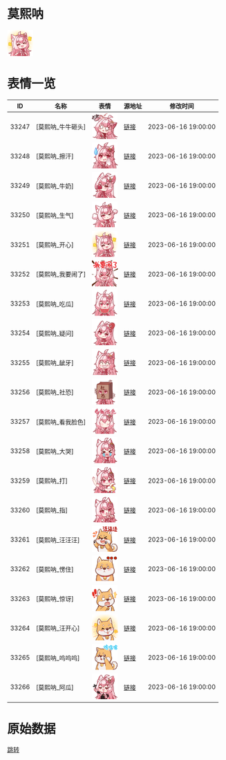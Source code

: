 # 莫熙呐

<img src="./cover.png" height="60" alt="cover" />

# 表情一览

|ID|名称|表情|源地址|修改时间|
|----|----|----|----|----|
|33247|[莫熙呐_牛牛砸头]|<img src="./pic/033247_%5B莫熙呐_牛牛砸头%5D.png" height="60" alt="牛牛砸头"/>|[链接](https://i0.hdslb.com/bfs/garb/e4e26591ad4412d7ba8c7e3716ecfb67c10f1638.png)|2023-06-16 19:00:00|
|33248|[莫熙呐_擦汗]|<img src="./pic/033248_%5B莫熙呐_擦汗%5D.png" height="60" alt="擦汗"/>|[链接](https://i0.hdslb.com/bfs/garb/c08422a2d1885c8b24bb24bab33e3aa22751e7da.png)|2023-06-16 19:00:00|
|33249|[莫熙呐_牛奶]|<img src="./pic/033249_%5B莫熙呐_牛奶%5D.png" height="60" alt="牛奶"/>|[链接](https://i0.hdslb.com/bfs/garb/fd089c3df2f2729aa74d9b9e771140ef7618a5de.png)|2023-06-16 19:00:00|
|33250|[莫熙呐_生气]|<img src="./pic/033250_%5B莫熙呐_生气%5D.png" height="60" alt="生气"/>|[链接](https://i0.hdslb.com/bfs/garb/375017efb45acd0b63b0482d070e386261bf1b51.png)|2023-06-16 19:00:00|
|33251|[莫熙呐_开心]|<img src="./pic/033251_%5B莫熙呐_开心%5D.png" height="60" alt="开心"/>|[链接](https://i0.hdslb.com/bfs/garb/01bfd80bd994e2ec9d90bf17c8f71195ccfae777.png)|2023-06-16 19:00:00|
|33252|[莫熙呐_我要闹了]|<img src="./pic/033252_%5B莫熙呐_我要闹了%5D.png" height="60" alt="我要闹了"/>|[链接](https://i0.hdslb.com/bfs/garb/f0adec99b9ad66ffc2ae2963799845f4bd51a241.png)|2023-06-16 19:00:00|
|33253|[莫熙呐_吃瓜]|<img src="./pic/033253_%5B莫熙呐_吃瓜%5D.png" height="60" alt="吃瓜"/>|[链接](https://i0.hdslb.com/bfs/garb/375306c69ee662fb309b2d0f9535539953cee18a.png)|2023-06-16 19:00:00|
|33254|[莫熙呐_疑问]|<img src="./pic/033254_%5B莫熙呐_疑问%5D.png" height="60" alt="疑问"/>|[链接](https://i0.hdslb.com/bfs/garb/5c7431f4a7dfe3c22bbcf81f6971da2f149622a3.png)|2023-06-16 19:00:00|
|33255|[莫熙呐_龇牙]|<img src="./pic/033255_%5B莫熙呐_龇牙%5D.png" height="60" alt="龇牙"/>|[链接](https://i0.hdslb.com/bfs/garb/334935fb7780650b5a23d6977cd224a544a34d35.png)|2023-06-16 19:00:00|
|33256|[莫熙呐_社恐]|<img src="./pic/033256_%5B莫熙呐_社恐%5D.png" height="60" alt="社恐"/>|[链接](https://i0.hdslb.com/bfs/garb/24057d7e6b1174d7fcde44cb1fc268f211425a35.png)|2023-06-16 19:00:00|
|33257|[莫熙呐_看我脸色]|<img src="./pic/033257_%5B莫熙呐_看我脸色%5D.png" height="60" alt="看我脸色"/>|[链接](https://i0.hdslb.com/bfs/garb/9dd973aa11094ecc005488868b8b9145a2f5effe.png)|2023-06-16 19:00:00|
|33258|[莫熙呐_大哭]|<img src="./pic/033258_%5B莫熙呐_大哭%5D.png" height="60" alt="大哭"/>|[链接](https://i0.hdslb.com/bfs/garb/bb3f8c44d6b3f91b734b15ef0ecda503b63e9218.png)|2023-06-16 19:00:00|
|33259|[莫熙呐_打]|<img src="./pic/033259_%5B莫熙呐_打%5D.png" height="60" alt="打"/>|[链接](https://i0.hdslb.com/bfs/garb/947ec2103db432a80ef0f3998220f6d06e76ef45.png)|2023-06-16 19:00:00|
|33260|[莫熙呐_指]|<img src="./pic/033260_%5B莫熙呐_指%5D.png" height="60" alt="指"/>|[链接](https://i0.hdslb.com/bfs/garb/4a027b94de7849535ba8963d52d3f91fd69462ef.png)|2023-06-16 19:00:00|
|33261|[莫熙呐_汪汪汪]|<img src="./pic/033261_%5B莫熙呐_汪汪汪%5D.png" height="60" alt="汪汪汪"/>|[链接](https://i0.hdslb.com/bfs/garb/306254e4c075010de8306d635b6c08523d03ed47.png)|2023-06-16 19:00:00|
|33262|[莫熙呐_愣住]|<img src="./pic/033262_%5B莫熙呐_愣住%5D.png" height="60" alt="愣住"/>|[链接](https://i0.hdslb.com/bfs/garb/545dee5b588bd9834b7af7baac1b4eae94817e2f.png)|2023-06-16 19:00:00|
|33263|[莫熙呐_惊讶]|<img src="./pic/033263_%5B莫熙呐_惊讶%5D.png" height="60" alt="惊讶"/>|[链接](https://i0.hdslb.com/bfs/garb/3e45a623bf6bd39edf6bb7133804abef0e7c16a7.png)|2023-06-16 19:00:00|
|33264|[莫熙呐_汪开心]|<img src="./pic/033264_%5B莫熙呐_汪开心%5D.png" height="60" alt="汪开心"/>|[链接](https://i0.hdslb.com/bfs/garb/d77dc4140e82abf6f409a83db694d52bbdafc7cc.png)|2023-06-16 19:00:00|
|33265|[莫熙呐_呜呜呜]|<img src="./pic/033265_%5B莫熙呐_呜呜呜%5D.png" height="60" alt="呜呜呜"/>|[链接](https://i0.hdslb.com/bfs/garb/702f772cd1d514bcd2c220ac2dbda1d442b42155.png)|2023-06-16 19:00:00|
|33266|[莫熙呐_阿瓜]|<img src="./pic/033266_%5B莫熙呐_阿瓜%5D.png" height="60" alt="阿瓜"/>|[链接](https://i0.hdslb.com/bfs/garb/56ebb899db8c251020a591e97ad2abe95c0acb04.png)|2023-06-16 19:00:00|

# 原始数据

[跳转](./raw.json)

